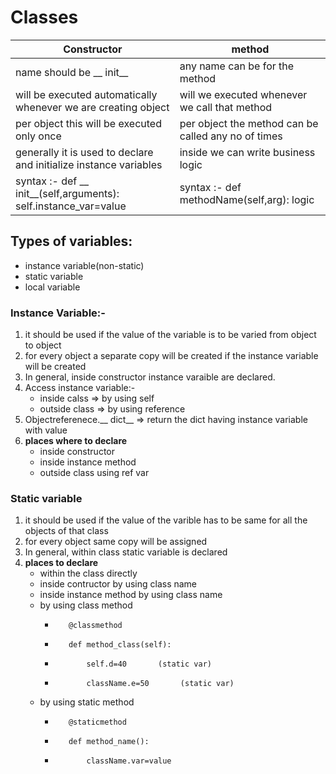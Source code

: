 # Classes

| **Constructor** |  **method** |                                                                                   
| --------------- | ----------- |                                                                                             
| name should be __ init__ | any name can be for the method |
| will be executed automatically whenever we are creating object | will we executed whenever we call that method |
| per object this will be executed only once | per object the method can be called any no of times |
| generally it is used to declare and initialize instance variables | inside we can write business logic | 
| syntax :-  def __ init__(self,arguments):  self.instance_var=value | syntax :- def methodName(self,arg): logic | 

## Types of variables:
- instance variable(non-static)
- static variable
- local variable

### Instance Variable:-
1. it should be used if the value of the variable is to be varied from object to object
2. for every object a separate copy will be created if the instance variable will be created
3. In general, inside constructor instance varaible are declared. 
4. Access instance variable:-
    - inside calss => by using self
    - outside class => by using reference 
5. Objectreferenece.__ dict__    =>   return the dict having instance variable with value
6. **places where to declare**
    - inside constructor
    - inside instance method
    - outside class using ref var

### Static variable
1. it should be used if the value of the varible has to be same for all the objects of that class
2. for every object same copy will be assigned
3. In general, within class static variable is declared
4. **places to declare**
    - within the class directly
    - inside contructor by using class name
    - inside instance method by using class name
    - by using class method
        -        @classmethod
        -        def method_class(self):
        -            self.d=40       (static var)
        -            className.e=50       (static var)
    - by using static method
        -        @staticmethod
        -        def method_name():
        -            className.var=value

    